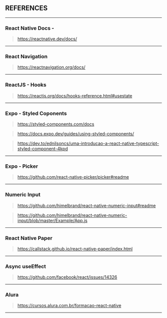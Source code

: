 ## REFERENCES
---
### React Native Docs - 
> https://reactnative.dev/docs/ 

---

### React Navigation

> https://reactnavigation.org/docs/

---

### ReactJS - Hooks

> https://reactjs.org/docs/hooks-reference.html#usestate

---

### Expo - Styled Coponents

> https://styled-components.com/docs

> https://docs.expo.dev/guides/using-styled-components/

> https://dev.to/ednilsoncs/uma-introducao-a-react-native-typescript-styled-component-4kpd

---

### Expo - Picker

> https://github.com/react-native-picker/picker#readme

---

### Numeric Input

> https://github.com/himelbrand/react-native-numeric-input#readme

> https://github.com/himelbrand/react-native-numeric-input/blob/master/Example/App.js

---

### React Native Paper
> https://callstack.github.io/react-native-paper/index.html

---

### Async useEffect
> https://github.com/facebook/react/issues/14326

---

### Alura
> https://cursos.alura.com.br/formacao-react-native

---
